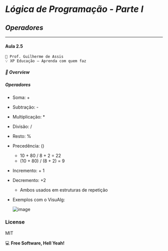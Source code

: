 # *Lógica de Programação - Parte I*
## *Operadores*
***
#### Aula 2.5
    🧠 Prof. Guilherme de Assis
    💡 XP Educação – Aprenda com quem faz

##### 🛬 Overview
##### *Operadores*
- Soma: +
- Subtração: -
- Multiplicação: *
- Divisão: /
- Resto: %
- Precedência: ()
  - 10 + 80 / 8 + 2 = 22
  - (10 + 80) / (8 + 2) = 9
- Incremento: + 1
- Decremento: +2
  - Ambos usados em estruturas de repetição
- Exemplos com o VisuAlg:

  ![image](https://user-images.githubusercontent.com/111368613/196526907-94ab1aec-f2fb-43c6-bdc9-b184b9e1f9e2.png)




### License
MIT

💻 **Free Software, Hell Yeah!**




